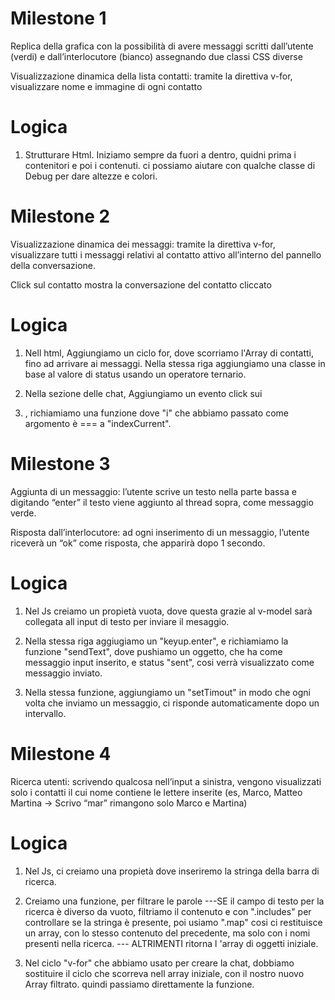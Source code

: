 # Milestone 1

Replica della grafica con la possibilità di avere messaggi scritti dall’utente (verdi) e dall’interlocutore (bianco) assegnando due classi CSS diverse

Visualizzazione dinamica della lista contatti: tramite la direttiva v-for, visualizzare nome e immagine di ogni contatto

# Logica

1. Strutturare Html. Iniziamo sempre da fuori a dentro, quidni prima i contenitori e poi i contenuti. ci possiamo aiutare con qualche classe di Debug per dare altezze e colori.


# Milestone 2

Visualizzazione dinamica dei messaggi: tramite la direttiva v-for, visualizzare tutti i messaggi relativi al contatto attivo all’interno del pannello della conversazione.

Click sul contatto mostra la conversazione del contatto cliccato

# Logica

1. Nell html, Aggiungiamo un ciclo for, dove scorriamo l'Array di contatti, fino ad arrivare ai messaggi. Nella stessa riga aggiungiamo una classe in base al valore di status usando un operatore ternario.

2. Nella sezione delle chat, Aggiungiamo un evento click sui <li>, richiamiamo una funzione  dove "i" che abbiamo passato come argomento è === a "indexCurrent".


# Milestone 3

Aggiunta di un messaggio: l’utente scrive un testo nella parte bassa e digitando “enter” il testo viene aggiunto al thread sopra, come messaggio verde.

Risposta dall’interlocutore: ad ogni inserimento di un messaggio, l’utente riceverà un “ok” come risposta, che apparirà dopo 1 secondo.

# Logica 

1. Nel Js creiamo un propietà vuota, dove questa grazie al v-model sarà collegata all input di testo per inviare il mesaggio. 

2. Nella stessa riga aggiugiamo un "keyup.enter", e richiamiamo la funzione "sendText", dove pushiamo un oggetto, che ha come messaggio input inserito, e status "sent", cosi verrà visualizzato come messaggio inviato.

3. Nella stessa funzione, aggiungiamo un "setTimout" in modo che ogni volta che inviamo un messaggio, ci risponde automaticamente dopo un intervallo.

# Milestone 4

Ricerca utenti: scrivendo qualcosa nell’input a sinistra, vengono visualizzati solo i contatti il cui nome contiene le lettere inserite (es, Marco, Matteo Martina -> Scrivo “mar” rimangono solo Marco e Martina)

# Logica

1. Nel Js, ci creiamo una propietà dove inseriremo la stringa della barra di ricerca.

2. Creiamo una funzione, per filtrare le parole
---SE 
    il campo di testo per la ricerca è diverso da vuoto, filtriamo il contenuto e con ".includes" per controllare se la stringa è presente, poi usiamo ".map" cosi ci restituisce un array, con lo stesso contenuto del precedente, ma solo con i nomi presenti nella ricerca.
--- ALTRIMENTI 
    ritorna l 'array di oggetti iniziale.

3. Nel ciclo "v-for" che abbiamo usato per creare la chat, dobbiamo sostituire il ciclo che scorreva nell array iniziale, con il nostro nuovo Array filtrato. quindi passiamo direttamente la funzione.